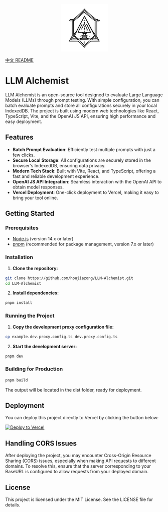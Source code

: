 <div align="center">
<img src="https://raw.githubusercontent.com/houjiazong/llm-alchemist/main/public/logo.svg" width="150" />
</div>

[中文 README](README.zh.md)

# LLM Alchemist

LLM Alchemist is an open-source tool designed to evaluate Large Language Models (LLMs) through prompt testing. With simple configuration, you can batch evaluate prompts and store all configurations securely in your local IndexedDB. The project is built using modern web technologies like React, TypeScript, Vite, and the OpenAI JS API, ensuring high performance and easy deployment.

## Features

- **Batch Prompt Evaluation**: Efficiently test multiple prompts with just a few clicks.
- **Secure Local Storage**: All configurations are securely stored in the browser's IndexedDB, ensuring data privacy.
- **Modern Tech Stack**: Built with Vite, React, and TypeScript, offering a fast and reliable development experience.
- **OpenAI JS API Integration**: Seamless interaction with the OpenAI API to obtain model responses.
- **Vercel Deployment**: One-click deployment to Vercel, making it easy to bring your tool online.

## Getting Started

### Prerequisites

- [Node.js](https://nodejs.org/) (version 14.x or later)
- [pnpm](https://pnpm.io/) (recommended for package management, version 7.x or later)

### Installation

1. **Clone the repository:**

```bash
git clone https://github.com/houjiazong/LLM-Alchemist.git
cd LLM-Alchemist
```

2. **Install dependencies:**

```bash
pnpm install
```

### Running the Project

1. **Copy the development proxy configuration file:**

```bash
cp example.dev.proxy.config.ts dev.proxy.config.ts
```

2. **Start the development server:**

```bash
pnpm dev
```

### Building for Production

```bash
pnpm build
```

The output will be located in the dist folder, ready for deployment.

## Deployment

You can deploy this project directly to Vercel by clicking the button below:

[![Deploy to Vercel](https://vercel.com/button)](https://vercel.com/new/git/external?repository-url=https://github.com/houjiazong/llm-alchemist)

## Handling CORS Issues

After deploying the project, you may encounter Cross-Origin Resource Sharing (CORS) issues, especially when making API requests to different domains. To resolve this, ensure that the server corresponding to your BaseURL is configured to allow requests from your deployed domain.

## License

This project is licensed under the MIT License. See the LICENSE file for details.
